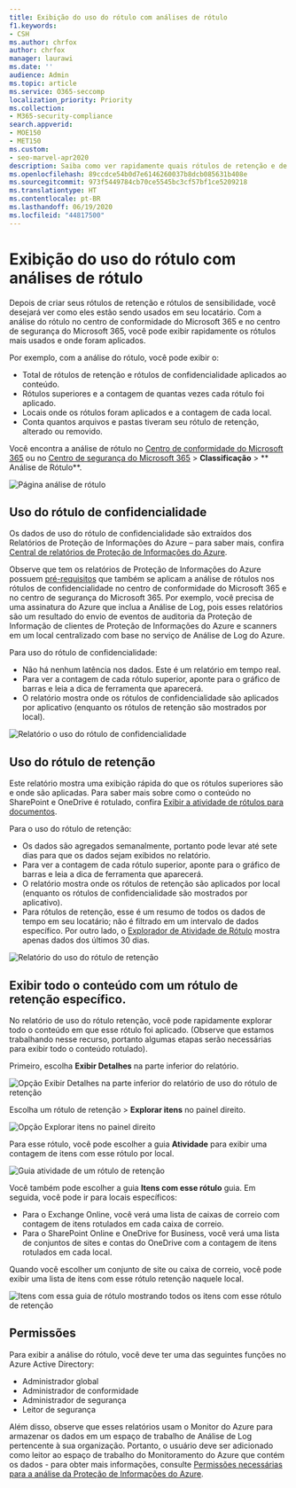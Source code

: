 ```yaml
---
title: Exibição do uso do rótulo com análises de rótulo
f1.keywords:
- CSH
ms.author: chrfox
author: chrfox
manager: laurawi
ms.date: ''
audience: Admin
ms.topic: article
ms.service: O365-seccomp
localization_priority: Priority
ms.collection:
- M365-security-compliance
search.appverid:
- MOE150
- MET150
ms.custom:
- seo-marvel-apr2020
description: Saiba como ver rapidamente quais rótulos de retenção e de sensibilidade são mais usados e onde estão sendo aplicados.
ms.openlocfilehash: 89ccdce54b0d7e6146260037b8dcb085631b408e
ms.sourcegitcommit: 973f5449784cb70ce5545bc3cf57bf1ce5209218
ms.translationtype: HT
ms.contentlocale: pt-BR
ms.lasthandoff: 06/19/2020
ms.locfileid: "44817500"
---
```

# <a name="view-label-usage-with-label-analytics"></a>Exibição do uso do rótulo com análises de rótulo

Depois de criar seus rótulos de retenção e rótulos de sensibilidade, você desejará ver como eles estão sendo usados em seu locatário. Com a análise do rótulo no centro de conformidade do Microsoft 365 e no centro de segurança do Microsoft 365, você pode exibir rapidamente os rótulos mais usados e onde foram aplicados.

Por exemplo, com a análise do rótulo, você pode exibir o:

- Total de rótulos de retenção e rótulos de confidencialidade aplicados ao conteúdo.
- Rótulos superiores e a contagem de quantas vezes cada rótulo foi aplicado.
- Locais onde os rótulos foram aplicados e a contagem de cada local.
- Conta quantos arquivos e pastas tiveram seu rótulo de retenção, alterado ou removido.

Você encontra a análise de rótulo no [Centro de conformidade do Microsoft 365](https://compliance.microsoft.com/labelanalytics) ou no [Centro de segurança do Microsoft 365](https://security.microsoft.com/labelanalytics) > **Classificação**  >  ** Análise de Rótulo**.

![Página análise de rótulo](../media/label-analytics-page.png)

## <a name="sensitivity-label-usage"></a>Uso do rótulo de confidencialidade

Os dados de uso do rótulo de confidencialidade são extraídos dos Relatórios de Proteção de Informações do Azure – para saber mais, confira [Central de relatórios de Proteção de Informações do Azure](https://docs.microsoft.com/azure/information-protection/reports-aip).

Observe que tem os relatórios de Proteção de Informações do Azure possuem [pré-requisitos](/azure/information-protection/reports-aip#prerequisites) que também se aplicam a análise de rótulos nos rótulos de confidencialidade no centro de conformidade do Microsoft 365 e no centro de segurança do Microsoft 365. Por exemplo, você precisa de uma assinatura do Azure que inclua a Análise de Log, pois esses relatórios são um resultado do envio de eventos de auditoria da Proteção de Informação de clientes de Proteção de Informações do Azure e scanners em um local centralizado com base no serviço de Análise de Log do Azure.

Para uso do rótulo de confidencialidade:

- Não há nenhum latência nos dados. Este é um relatório em tempo real.
- Para ver a contagem de cada rótulo superior, aponte para o gráfico de barras e leia a dica de ferramenta que aparecerá.
- O relatório mostra onde os rótulos de confidencialidade são aplicados por aplicativo (enquanto os rótulos de retenção são mostrados por local).

![Relatório o uso do rótulo de confidencialidade](../media/sensitivity-label-usage-report.png)

## <a name="retention-label-usage"></a>Uso do rótulo de retenção

Este relatório mostra uma exibição rápida do que os rótulos superiores são e onde são aplicadas. Para saber mais sobre como o conteúdo no SharePoint e OneDrive é rotulado, confira [Exibir a atividade de rótulos para documentos](view-label-activity-for-documents.md).

Para o uso do rótulo de retenção:

- Os dados são agregados semanalmente, portanto pode levar até sete dias para que os dados sejam exibidos no relatório.
- Para ver a contagem de cada rótulo superior, aponte para o gráfico de barras e leia a dica de ferramenta que aparecerá.
- O relatório mostra onde os rótulos de retenção são aplicados por local (enquanto os rótulos de confidencialidade são mostrados por aplicativo).
- Para rótulos de retenção, esse é um resumo de todos os dados de tempo em seu locatário; não é filtrado em um intervalo de dados específico. Por outro lado, o [Explorador de Atividade de Rótulo](view-label-activity-for-documents.md) mostra apenas dados dos últimos 30 dias.

![Relatório do uso do rótulo de retenção](../media/retention-label-usage-report.png)

## <a name="view-all-content-with-a-specific-retention-label"></a>Exibir todo o conteúdo com um rótulo de retenção específico.

No relatório de uso do rótulo retenção, você pode rapidamente explorar todo o conteúdo em que esse rótulo foi aplicado. (Observe que estamos trabalhando nesse recurso, portanto algumas etapas serão necessárias para exibir todo o conteúdo rotulado).

Primeiro, escolha **Exibir Detalhes** na parte inferior do relatório.

![Opção Exibir Detalhes na parte inferior do relatório de uso do rótulo de retenção](../media/retention-label-usage-view-details.png)

Escolha um rótulo de retenção > **Explorar itens** no painel direito.

![Opção Explorar itens no painel direito](../media/retention-label-usage-explore-items.png)

Para esse rótulo, você pode escolher a guia **Atividade** para exibir uma contagem de itens com esse rótulo por local.

![Guia atividade de um rótulo de retenção](../media/retention-label-usage-activity-tab.png)

Você também pode escolher a guia **Itens com esse rótulo** guia. Em seguida, você pode ir para locais específicos:

- Para o Exchange Online, você verá uma lista de caixas de correio com contagem de itens rotulados em cada caixa de correio.
- Para o SharePoint Online e OneDrive for Business, você verá uma lista de conjuntos de sites e contas do OneDrive com a contagem de itens rotulados em cada local.

Quando você escolher um conjunto de site ou caixa de correio, você pode exibir uma lista de itens com esse rótulo retenção naquele local.

![Itens com essa guia de rótulo mostrando todos os itens com esse rótulo de retenção](../media/retention-label-usage-content-explorer.png)

## <a name="permissions"></a>Permissões

Para exibir a análise do rótulo, você deve ter uma das seguintes funções no Azure Active Directory:

- Administrador global
- Administrador de conformidade
- Administrador de segurança
- Leitor de segurança

Além disso, observe que esses relatórios usam o Monitor do Azure para armazenar os dados em um espaço de trabalho de Análise de Log pertencente à sua organização. Portanto, o usuário deve ser adicionado como leitor ao espaço de trabalho do Monitoramento do Azure que contém os dados - para obter mais informações, consulte [Permissões necessárias para a análise da Proteção de Informações do Azure](https://docs.microsoft.com/azure/information-protection/reports-aip#permissions-required-for-azure-information-protection-analytics).


